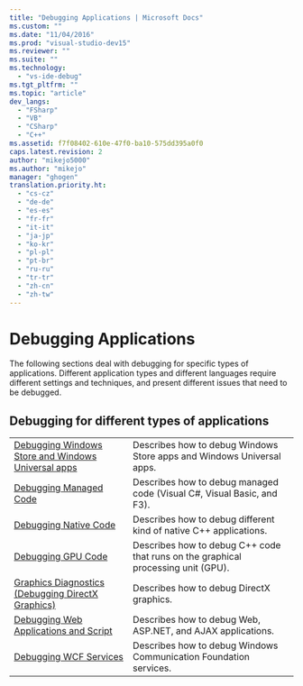 ```yaml
---
title: "Debugging Applications | Microsoft Docs"
ms.custom: ""
ms.date: "11/04/2016"
ms.prod: "visual-studio-dev15"
ms.reviewer: ""
ms.suite: ""
ms.technology: 
  - "vs-ide-debug"
ms.tgt_pltfrm: ""
ms.topic: "article"
dev_langs: 
  - "FSharp"
  - "VB"
  - "CSharp"
  - "C++"
ms.assetid: f7f08402-610e-47f0-ba10-575dd395a0f0
caps.latest.revision: 2
author: "mikejo5000"
ms.author: "mikejo"
manager: "ghogen"
translation.priority.ht: 
  - "cs-cz"
  - "de-de"
  - "es-es"
  - "fr-fr"
  - "it-it"
  - "ja-jp"
  - "ko-kr"
  - "pl-pl"
  - "pt-br"
  - "ru-ru"
  - "tr-tr"
  - "zh-cn"
  - "zh-tw"
---
```

# Debugging Applications
The following sections deal with debugging for specific types of applications. Different application types and different languages require different settings and techniques, and present different issues that need to be debugged.  
  
## Debugging for different types of applications  
  
|||  
|-|-|  
|[Debugging Windows Store and Windows Universal apps](../debugger/debugging-windows-store-and-windows-universal-apps.md)|Describes how to debug Windows Store apps and Windows Universal apps.|  
|[Debugging Managed Code](../debugger/debugging-managed-code.md)|Describes how to debug managed code (Visual C#, Visual Basic, and F3).|  
|[Debugging Native Code](../debugger/debugging-native-code.md)|Describes how to debug different kind of native C++ applications.|  
|[Debugging GPU Code](../debugger/debugging-gpu-code.md)|Describes how to debug C++ code that runs on the graphical processing unit (GPU).|  
|[Graphics Diagnostics (Debugging DirectX Graphics)](../debugger/visual-studio-graphics-diagnostics.md)|Describes how to debug DirectX graphics.|  
|[Debugging Web Applications and Script](../debugger/debugging-web-applications-and-script.md)|Describes how to debug Web, ASP.NET, and AJAX applications.|  
|[Debugging WCF Services](../debugger/debugging-wcf-services.md)|Describes how to debug Windows Communication Foundation services.|